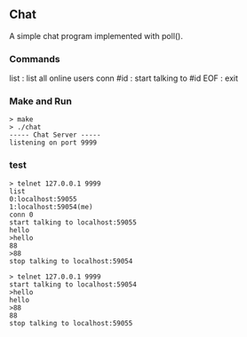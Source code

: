 ## Chat
A simple chat program implemented with poll(). 

### Commands

list : list all online users
conn #id : start talking to #id
EOF : exit

### Make and Run
```
> make
> ./chat
----- Chat Server -----
listening on port 9999
```
### test
```
> telnet 127.0.0.1 9999
list
0:localhost:59055
1:localhost:59054(me)
conn 0
start talking to localhost:59055
hello
>hello
88
>88
stop talking to localhost:59054
```

```
> telnet 127.0.0.1 9999
start talking to localhost:59054
>hello
hello
>88
88
stop talking to localhost:59055
```
